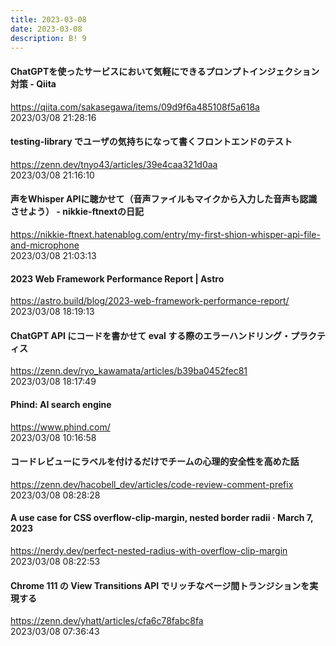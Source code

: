 ```yaml
---
title: 2023-03-08
date: 2023-03-08
description: B! 9
---
```


#### ChatGPTを使ったサービスにおいて気軽にできるプロンプトインジェクション対策 - Qiita
https://qiita.com/sakasegawa/items/09d9f6a485108f5a618a<br>
2023/03/08 21:28:16<br>


#### testing-library でユーザの気持ちになって書くフロントエンドのテスト
https://zenn.dev/tnyo43/articles/39e4caa321d0aa<br>
2023/03/08 21:16:10<br>


#### 声をWhisper APIに聴かせて（音声ファイルもマイクから入力した音声も認識させよう） - nikkie-ftnextの日記
https://nikkie-ftnext.hatenablog.com/entry/my-first-shion-whisper-api-file-and-microphone<br>
2023/03/08 21:03:13<br>


#### 2023 Web Framework Performance Report | Astro
https://astro.build/blog/2023-web-framework-performance-report/<br>
2023/03/08 18:19:13<br>


#### ChatGPT API にコードを書かせて eval する際のエラーハンドリング・プラクティス
https://zenn.dev/ryo_kawamata/articles/b39ba0452fec81<br>
2023/03/08 18:17:49<br>


#### Phind: AI search engine
https://www.phind.com/<br>
2023/03/08 10:16:58<br>


#### コードレビューにラベルを付けるだけでチームの心理的安全性を高めた話
https://zenn.dev/hacobell_dev/articles/code-review-comment-prefix<br>
2023/03/08 08:28:28<br>


#### A use case for CSS overflow-clip-margin, nested border radii · March 7, 2023
https://nerdy.dev/perfect-nested-radius-with-overflow-clip-margin<br>
2023/03/08 08:22:53<br>


#### Chrome 111 の View Transitions API でリッチなページ間トランジションを実現する
https://zenn.dev/yhatt/articles/cfa6c78fabc8fa<br>
2023/03/08 07:36:43<br>


